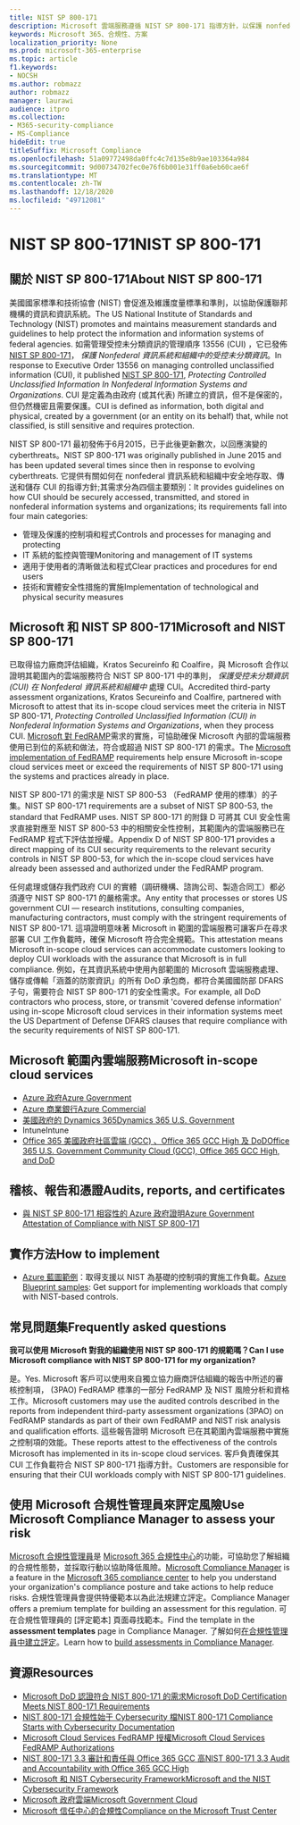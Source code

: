 ```yaml
---
title: NIST SP 800-171
description: Microsoft 雲端服務遵循 NIST SP 800-171 指導方針，以保護 nonfederal 資訊系統中受控制的未分類資訊 (CUI) 。
keywords: Microsoft 365、合規性、方案
localization_priority: None
ms.prod: microsoft-365-enterprise
ms.topic: article
f1.keywords:
- NOCSH
ms.author: robmazz
author: robmazz
manager: laurawi
audience: itpro
ms.collection:
- M365-security-compliance
- MS-Compliance
hideEdit: true
titleSuffix: Microsoft Compliance
ms.openlocfilehash: 51a09772498da0ffc4c7d135e8b9ae103364a984
ms.sourcegitcommit: 9d00734702fec0e76f6b001e31ff0a6eb60cae6f
ms.translationtype: MT
ms.contentlocale: zh-TW
ms.lasthandoff: 12/18/2020
ms.locfileid: "49712081"
---
```

# <a name="nist-sp-800-171"></a><span data-ttu-id="60de0-104">NIST SP 800-171</span><span class="sxs-lookup"><span data-stu-id="60de0-104">NIST SP 800-171</span></span>

## <a name="about-nist-sp-800-171"></a><span data-ttu-id="60de0-105">關於 NIST SP 800-171</span><span class="sxs-lookup"><span data-stu-id="60de0-105">About NIST SP 800-171</span></span>

<span data-ttu-id="60de0-106">美國國家標準和技術協會 (NIST) 會促進及維護度量標準和準則，以協助保護聯邦機構的資訊和資訊系統。</span><span class="sxs-lookup"><span data-stu-id="60de0-106">The US National Institute of Standards and Technology (NIST) promotes and maintains measurement standards and guidelines to help protect the information and information systems of federal agencies.</span></span> <span data-ttu-id="60de0-107">如需管理受控未分類資訊的管理順序 13556 (CUI) ，它已發佈 [NIST SP 800-171](https://csrc.nist.gov/publications/detail/sp/800-171/rev-1/final)， *保護 Nonfederal 資訊系統和組織中的受控未分類資訊*。</span><span class="sxs-lookup"><span data-stu-id="60de0-107">In response to Executive Order 13556 on managing controlled unclassified information (CUI), it published [NIST SP 800-171](https://csrc.nist.gov/publications/detail/sp/800-171/rev-1/final), *Protecting Controlled Unclassified Information In Nonfederal Information Systems and Organizations*.</span></span> <span data-ttu-id="60de0-108">CUI 是定義為由政府 (或其代表) 所建立的資訊，但不是保密的，但仍然機密且需要保護。</span><span class="sxs-lookup"><span data-stu-id="60de0-108">CUI is defined as information, both digital and physical, created by a government (or an entity on its behalf) that, while not classified, is still sensitive and requires protection.</span></span>

<span data-ttu-id="60de0-109">NIST SP 800-171 最初發佈于6月2015，已于此後更新數次，以回應演變的 cyberthreats。</span><span class="sxs-lookup"><span data-stu-id="60de0-109">NIST SP 800-171 was originally published in June 2015 and has been updated several times since then in response to evolving cyberthreats.</span></span> <span data-ttu-id="60de0-110">它提供有關如何在 nonfederal 資訊系統和組織中安全地存取、傳送和儲存 CUI 的指導方針;其需求分為四個主要類別：</span><span class="sxs-lookup"><span data-stu-id="60de0-110">It provides guidelines on how CUI should be securely accessed, transmitted, and stored in nonfederal information systems and organizations; its requirements fall into four main categories:</span></span>

- <span data-ttu-id="60de0-111">管理及保護的控制項和程式</span><span class="sxs-lookup"><span data-stu-id="60de0-111">Controls and processes for managing and protecting</span></span>
- <span data-ttu-id="60de0-112">IT 系統的監控與管理</span><span class="sxs-lookup"><span data-stu-id="60de0-112">Monitoring and management of IT systems</span></span>
- <span data-ttu-id="60de0-113">適用于使用者的清晰做法和程式</span><span class="sxs-lookup"><span data-stu-id="60de0-113">Clear practices and procedures for end users</span></span>
- <span data-ttu-id="60de0-114">技術和實體安全性措施的實施</span><span class="sxs-lookup"><span data-stu-id="60de0-114">Implementation of technological and physical security measures</span></span>

## <a name="microsoft-and-nist-sp-800-171"></a><span data-ttu-id="60de0-115">Microsoft 和 NIST SP 800-171</span><span class="sxs-lookup"><span data-stu-id="60de0-115">Microsoft and NIST SP 800-171</span></span>

<span data-ttu-id="60de0-116">已取得協力廠商評估組織，Kratos Secureinfo 和 Coalfire，與 Microsoft 合作以證明其範圍內的雲端服務符合 NIST SP 800-171 中的準則， *保護受控未分類資訊 (CUI) 在 Nonfederal 資訊系統和組織中* 處理 CUI。</span><span class="sxs-lookup"><span data-stu-id="60de0-116">Accredited third-party assessment organizations, Kratos Secureinfo and Coalfire, partnered with Microsoft to attest that its in-scope cloud services meet the criteria in NIST SP 800-171, *Protecting Controlled Unclassified Information (CUI) in Nonfederal Information Systems and Organizations*, when they process CUI.</span></span> <span data-ttu-id="60de0-117">[Microsoft 對 FedRAMP](offering-fedramp.md)需求的實施，可協助確保 Microsoft 內部的雲端服務使用已到位的系統和做法，符合或超過 NIST SP 800-171 的需求。</span><span class="sxs-lookup"><span data-stu-id="60de0-117">The [Microsoft implementation of FedRAMP](offering-fedramp.md) requirements help ensure Microsoft in-scope cloud services meet or exceed the requirements of NIST SP 800-171 using the systems and practices already in place.</span></span>

<span data-ttu-id="60de0-118">NIST SP 800-171 的需求是 NIST SP 800-53 （FedRAMP 使用的標準）的子集。</span><span class="sxs-lookup"><span data-stu-id="60de0-118">NIST SP 800-171 requirements are a subset of NIST SP 800-53, the standard that FedRAMP uses.</span></span> <span data-ttu-id="60de0-119">NIST SP 800-171 的附錄 D 可將其 CUI 安全性需求直接對應至 NIST SP 800-53 中的相關安全性控制，其範圍內的雲端服務已在 FedRAMP 程式下評估並授權。</span><span class="sxs-lookup"><span data-stu-id="60de0-119">Appendix D of NIST SP 800-171 provides a direct mapping of its CUI security requirements to the relevant security controls in NIST SP 800-53, for which the in-scope cloud services have already been assessed and authorized under the FedRAMP program.</span></span>

<span data-ttu-id="60de0-120">任何處理或儲存我們政府 CUI 的實體（調研機構、諮詢公司、製造合同工）都必須遵守 NIST SP 800-171 的嚴格需求。</span><span class="sxs-lookup"><span data-stu-id="60de0-120">Any entity that processes or stores US government CUI — research institutions, consulting companies, manufacturing contractors, must comply with the stringent requirements of NIST SP 800-171.</span></span> <span data-ttu-id="60de0-121">這項證明意味著 Microsoft in 範圍的雲端服務可讓客戶在尋求部署 CUI 工作負載時，確保 Microsoft 符合完全規範。</span><span class="sxs-lookup"><span data-stu-id="60de0-121">This attestation means Microsoft in-scope cloud services can accommodate customers looking to deploy CUI workloads with the assurance that Microsoft is in full compliance.</span></span> <span data-ttu-id="60de0-122">例如，在其資訊系統中使用內部範圍的 Microsoft 雲端服務處理、儲存或傳輸「涵蓋的防禦資訊」的所有 DoD 承包商，都符合美國國防部 DFARS 子句，需要符合 NIST SP 800-171 的安全性需求。</span><span class="sxs-lookup"><span data-stu-id="60de0-122">For example, all DoD contractors who process, store, or transmit 'covered defense information' using in-scope Microsoft cloud services in their information systems meet the US Department of Defense DFARS clauses that require compliance with the security requirements of NIST SP 800-171.</span></span>

## <a name="microsoft-in-scope-cloud-services"></a><span data-ttu-id="60de0-123">Microsoft 範圍內雲端服務</span><span class="sxs-lookup"><span data-stu-id="60de0-123">Microsoft in-scope cloud services</span></span>

- [<span data-ttu-id="60de0-124">Azure 政府</span><span class="sxs-lookup"><span data-stu-id="60de0-124">Azure Government</span></span>](https://aka.ms/AzureCompliance)
- [<span data-ttu-id="60de0-125">Azure 商業銀行</span><span class="sxs-lookup"><span data-stu-id="60de0-125">Azure Commercial</span></span>](https://azure.microsoft.com/resources/microsoft-azure-compliance-offerings/)
- [<span data-ttu-id="60de0-126">美國政府的 Dynamics 365</span><span class="sxs-lookup"><span data-stu-id="60de0-126">Dynamics 365 U.S. Government</span></span>](https://aka.ms/d365-compliance-list)
- <span data-ttu-id="60de0-127">Intune</span><span class="sxs-lookup"><span data-stu-id="60de0-127">Intune</span></span>
- [<span data-ttu-id="60de0-128">Office 365 美國政府社區雲端 (GCC) 、Office 365 GCC High 及 DoD</span><span class="sxs-lookup"><span data-stu-id="60de0-128">Office 365 U.S. Government Community Cloud (GCC), Office 365 GCC High, and DoD</span></span>](https://aka.ms/o365-compliance-framework)

## <a name="audits-reports-and-certificates"></a><span data-ttu-id="60de0-129">稽核、報告和憑證</span><span class="sxs-lookup"><span data-stu-id="60de0-129">Audits, reports, and certificates</span></span>

- [<span data-ttu-id="60de0-130">與 NIST SP 800-171 相容性的 Azure 政府證明</span><span class="sxs-lookup"><span data-stu-id="60de0-130">Azure Government Attestation of Compliance with NIST SP 800-171</span></span>](https://aka.ms/Azure-NIST-800-171)

## <a name="how-to-implement"></a><span data-ttu-id="60de0-131">實作方法</span><span class="sxs-lookup"><span data-stu-id="60de0-131">How to implement</span></span>

- <span data-ttu-id="60de0-132">[Azure 藍圖範例](https://docs.microsoft.com/azure/governance/blueprints/samples/)：取得支援以 NIST 為基礎的控制項的實施工作負載。</span><span class="sxs-lookup"><span data-stu-id="60de0-132">[Azure Blueprint samples](https://docs.microsoft.com/azure/governance/blueprints/samples/): Get support for implementing workloads that comply with NIST-based controls.</span></span>

## <a name="frequently-asked-questions"></a><span data-ttu-id="60de0-133">常見問題集</span><span class="sxs-lookup"><span data-stu-id="60de0-133">Frequently asked questions</span></span>

<span data-ttu-id="60de0-134">**我可以使用 Microsoft 對我的組織使用 NIST SP 800-171 的規範嗎？**</span><span class="sxs-lookup"><span data-stu-id="60de0-134">**Can I use Microsoft compliance with NIST SP 800-171 for my organization?**</span></span>

<span data-ttu-id="60de0-135">是。</span><span class="sxs-lookup"><span data-stu-id="60de0-135">Yes.</span></span> <span data-ttu-id="60de0-136">Microsoft 客戶可以使用來自獨立協力廠商評估組織的報告中所述的審核控制項， (3PAO) FedRAMP 標準的一部分 FedRAMP 及 NIST 風險分析和資格工作。</span><span class="sxs-lookup"><span data-stu-id="60de0-136">Microsoft customers may use the audited controls described in the reports from independent third-party assessment organizations (3PAO) on FedRAMP standards as part of their own FedRAMP and NIST risk analysis and qualification efforts.</span></span> <span data-ttu-id="60de0-137">這些報告證明 Microsoft 已在其範圍內雲端服務中實施之控制項的效能。</span><span class="sxs-lookup"><span data-stu-id="60de0-137">These reports attest to the effectiveness of the controls Microsoft has implemented in its in-scope cloud services.</span></span> <span data-ttu-id="60de0-138">客戶負責確保其 CUI 工作負載符合 NIST SP 800-171 指導方針。</span><span class="sxs-lookup"><span data-stu-id="60de0-138">Customers are responsible for ensuring that their CUI workloads comply with NIST SP 800-171 guidelines.</span></span>

## <a name="use-microsoft-compliance-manager-to-assess-your-risk"></a><span data-ttu-id="60de0-139">使用 Microsoft 合規性管理員來評定風險</span><span class="sxs-lookup"><span data-stu-id="60de0-139">Use Microsoft Compliance Manager to assess your risk</span></span>

<span data-ttu-id="60de0-140">[Microsoft 合規性管理員](https://docs.microsoft.com/microsoft-365/compliance/compliance-manager)是 [Microsoft 365 合規性中心](https://docs.microsoft.com/microsoft-365/compliance/microsoft-365-compliance-center)的功能，可協助您了解組織的合規性態勢，並採取行動以協助降低風險。</span><span class="sxs-lookup"><span data-stu-id="60de0-140">[Microsoft Compliance Manager](https://docs.microsoft.com/microsoft-365/compliance/compliance-manager) is a feature in the [Microsoft 365 compliance center](https://docs.microsoft.com/microsoft-365/compliance/microsoft-365-compliance-center) to help you understand your organization's compliance posture and take actions to help reduce risks.</span></span> <span data-ttu-id="60de0-141">合規性管理員會提供特優範本以為此法規建立評定。</span><span class="sxs-lookup"><span data-stu-id="60de0-141">Compliance Manager offers a premium template for building an assessment for this regulation.</span></span> <span data-ttu-id="60de0-142">可在合規性管理員的 [評定範本] 頁面尋找範本。</span><span class="sxs-lookup"><span data-stu-id="60de0-142">Find the template in the **assessment templates** page in Compliance Manager.</span></span> <span data-ttu-id="60de0-143">了解如何[在合規性管理員中建立評定](https://docs.microsoft.com/microsoft-365/compliance/compliance-manager-assessments)。</span><span class="sxs-lookup"><span data-stu-id="60de0-143">Learn how to [build assessments in Compliance Manager](https://docs.microsoft.com/microsoft-365/compliance/compliance-manager-assessments).</span></span>

## <a name="resources"></a><span data-ttu-id="60de0-144">資源</span><span class="sxs-lookup"><span data-stu-id="60de0-144">Resources</span></span>

- [<span data-ttu-id="60de0-145">Microsoft DoD 認證符合 NIST 800-171 的需求</span><span class="sxs-lookup"><span data-stu-id="60de0-145">Microsoft DoD Certification Meets NIST 800-171 Requirements</span></span>](offering-DoD-DISA-L2-L4-L5.md)
- [<span data-ttu-id="60de0-146">NIST 800-171 合規性始于 Cybersecurity 檔</span><span class="sxs-lookup"><span data-stu-id="60de0-146">NIST 800-171 Compliance Starts with Cybersecurity Documentation</span></span>](https://www.nist800171.com/)
- [<span data-ttu-id="60de0-147">Microsoft Cloud Services FedRAMP 授權</span><span class="sxs-lookup"><span data-stu-id="60de0-147">Microsoft Cloud Services FedRAMP Authorizations</span></span>](https://marketplace.fedramp.gov/index.html?status=Compliant&sort=productName#/products)
- [<span data-ttu-id="60de0-148">NIST 800-171 3.3 審計和責任與 Office 365 GCC 高</span><span class="sxs-lookup"><span data-stu-id="60de0-148">NIST 800-171 3.3 Audit and Accountability with Office 365 GCC High</span></span>](https://info.summit7systems.com/blog/nist-3.3-audit-and-accountability-with-office-365)
- [<span data-ttu-id="60de0-149">Microsoft 和 NIST Cybersecurity Framework</span><span class="sxs-lookup"><span data-stu-id="60de0-149">Microsoft and the NIST Cybersecurity Framework</span></span>](offering-nist-csf.md)
- [<span data-ttu-id="60de0-150">Microsoft 政府雲端</span><span class="sxs-lookup"><span data-stu-id="60de0-150">Microsoft Government Cloud</span></span>](https://www.microsoft.com/enterprise/government)
- [<span data-ttu-id="60de0-151">Microsoft 信任中心的合規性</span><span class="sxs-lookup"><span data-stu-id="60de0-151">Compliance on the Microsoft Trust Center</span></span>](https://www.microsoft.com/trust-center/compliance/compliance-overview)
